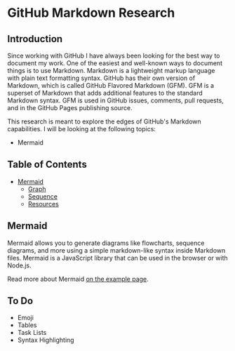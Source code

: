 # GitHub Markdown Research

## Introduction
Since working with GitHub I have always been looking for the best way to document my work. One of the easiest and well-known ways to document things is to use Markdown. Markdown is a lightweight markup language with plain text formatting syntax. GitHub has their own version of Markdown, which is called GitHub Flavored Markdown (GFM). GFM is a superset of Markdown that adds additional features to the standard Markdown syntax. GFM is used in GitHub issues, comments, pull requests, and in the GitHub Pages publishing source.

This research is meant to explore the edges of GitHub's Markdown capabilities. I will be looking at the following topics:
- Mermaid


## Table of Contents
- [Mermaid](#mermaid)
  - [Graph](#graph)
  - [Sequence](#sequence)
  - [Resources](#resources)

## Mermaid
Mermaid allows you to generate diagrams like flowcharts, sequence diagrams, and more using a simple markdown-like syntax inside Markdown files. Mermaid is a JavaScript library that can be used in the browser or with Node.js.

Read more about Mermaid [on the example page](./examples/mermaid.md).

## To Do
- Emoji
- Tables
- Task Lists
- Syntax Highlighting
